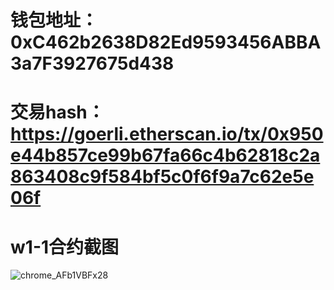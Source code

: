 # 钱包地址：0xC462b2638D82Ed9593456ABBA3a7F3927675d438

# 交易hash：https://goerli.etherscan.io/tx/0x950e44b857ce99b67fa66c4b62818c2a863408c9f584bf5c0f6f9a7c62e5e06f
# w1-1合约截图
![chrome_AFb1VBFx28](https://user-images.githubusercontent.com/126786904/223454786-b13d4e0a-df5b-4eae-9cd9-a77fb7669f90.png)
